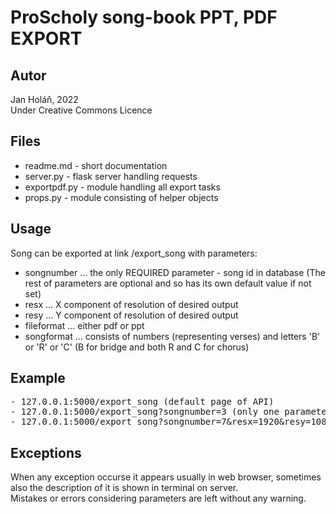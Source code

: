 ProScholy song-book PPT, PDF EXPORT
====

Autor
-----
Jan Holáň, 2022 <br>
Under Creative Commons Licence
 
Files
---
- readme.md - short documentation
- server.py - flask server handling requests
- exportpdf.py - module handling all export tasks
- props.py - module consisting of helper objects

Usage
---
Song can be exported at link /export_song with parameters:
- songnumber ... the only REQUIRED parameter - song id in database
(The rest of parameters are optional and so has its own default value if not set)
- resx ... X component of resolution of desired output
- resy ... Y component of resolution of desired output
- fileformat ... either pdf or ppt
- songformat ... consists of numbers (representing verses) and letters 'B' or 'R' or 'C' (B for bridge and both R and C for chorus)

Example
---
<pre>
- 127.0.0.1:5000/export_song (default page of API)
- 127.0.0.1:5000/export_song?songnumber=3 (only one parameter - the required one, specifying which song to download)
- 127.0.0.1:5000/export_song?songnumber=7&resx=1920&resy=1080&fileformat=pdf&songformat=12BR
</pre>

Exceptions
---
When any exception occurse it appears usually in web browser, sometimes also the description of it is shown in terminal on server. <br>
Mistakes or errors considering parameters are left without any warning.
